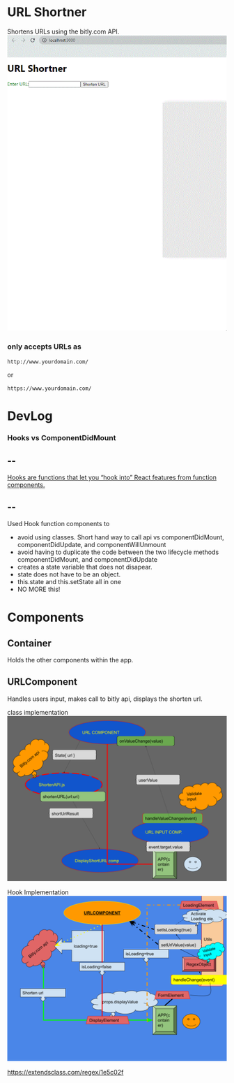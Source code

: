 # URL Shortner
Shortens URLs using the bitly.com API.
![GIF](./public/url-shortner-demo-GIF.gif)
### only accepts URLs as
```
http://www.yourdomain.com/
```
or
```
https://www.yourdomain.com/
```

# DevLog
### Hooks vs ComponentDidMount
## --
[Hooks are functions that let you “hook into” React features from function components.](https://reactjs.org/docs/hooks-state.html)
## --
Used Hook function components to
- avoid using classes. Short hand way to call api vs componentDidMount, componentDidUpdate, and componentWillUnmount
- avoid having to duplicate the code between the two lifecycle methods componentDidMount, and componentDidUpdate
- creates a state variable that does not disapear.
- state does not have to be an object.
- this.state and this.setState all in one
- NO MORE this!
# Components
## Container
Holds the other components within the app.

## URLComponent
Handles users input, makes call to bitly api, displays the shorten url.

class implementation
![Diagram](./public/urlClassDiagram.svg)

Hook Implementation
![Diagram](./public/urlDiagram-hook.svg)


https://extendsclass.com/regex/1e5c02f